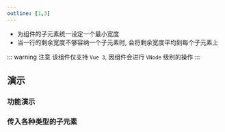```yaml
---
outline: [1,3]
---
```


- 为组件的子元素统一设定一个最小宽度
- 当一行的剩余宽度不够容纳一个子元素时, 会将剩余宽度平均到每个子元素上

::: warning 注意
该组件仅支持 `Vue 3`, 因组件会进行 `VNode` 级别的操作
:::

## 演示

### 功能演示

### 传入各种类型的子元素
